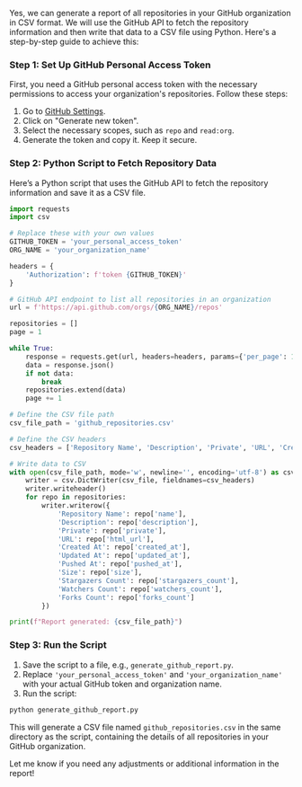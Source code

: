 Yes, we can generate a report of all repositories in your GitHub organization in CSV format. We will use the GitHub API to fetch the repository information and then write that data to a CSV file using Python. Here's a step-by-step guide to achieve this:

### Step 1: Set Up GitHub Personal Access Token

First, you need a GitHub personal access token with the necessary permissions to access your organization's repositories. Follow these steps:

1. Go to [GitHub Settings](https://github.com/settings/tokens).
2. Click on "Generate new token".
3. Select the necessary scopes, such as `repo` and `read:org`.
4. Generate the token and copy it. Keep it secure.

### Step 2: Python Script to Fetch Repository Data

Here’s a Python script that uses the GitHub API to fetch the repository information and save it as a CSV file.

```python
import requests
import csv

# Replace these with your own values
GITHUB_TOKEN = 'your_personal_access_token'
ORG_NAME = 'your_organization_name'

headers = {
    'Authorization': f'token {GITHUB_TOKEN}'
}

# GitHub API endpoint to list all repositories in an organization
url = f'https://api.github.com/orgs/{ORG_NAME}/repos'

repositories = []
page = 1

while True:
    response = requests.get(url, headers=headers, params={'per_page': 100, 'page': page})
    data = response.json()
    if not data:
        break
    repositories.extend(data)
    page += 1

# Define the CSV file path
csv_file_path = 'github_repositories.csv'

# Define the CSV headers
csv_headers = ['Repository Name', 'Description', 'Private', 'URL', 'Created At', 'Updated At', 'Pushed At', 'Size', 'Stargazers Count', 'Watchers Count', 'Forks Count']

# Write data to CSV
with open(csv_file_path, mode='w', newline='', encoding='utf-8') as csv_file:
    writer = csv.DictWriter(csv_file, fieldnames=csv_headers)
    writer.writeheader()
    for repo in repositories:
        writer.writerow({
            'Repository Name': repo['name'],
            'Description': repo['description'],
            'Private': repo['private'],
            'URL': repo['html_url'],
            'Created At': repo['created_at'],
            'Updated At': repo['updated_at'],
            'Pushed At': repo['pushed_at'],
            'Size': repo['size'],
            'Stargazers Count': repo['stargazers_count'],
            'Watchers Count': repo['watchers_count'],
            'Forks Count': repo['forks_count']
        })

print(f"Report generated: {csv_file_path}")
```

### Step 3: Run the Script

1. Save the script to a file, e.g., `generate_github_report.py`.
2. Replace `'your_personal_access_token'` and `'your_organization_name'` with your actual GitHub token and organization name.
3. Run the script:

```sh
python generate_github_report.py
```

This will generate a CSV file named `github_repositories.csv` in the same directory as the script, containing the details of all repositories in your GitHub organization.

Let me know if you need any adjustments or additional information in the report!
